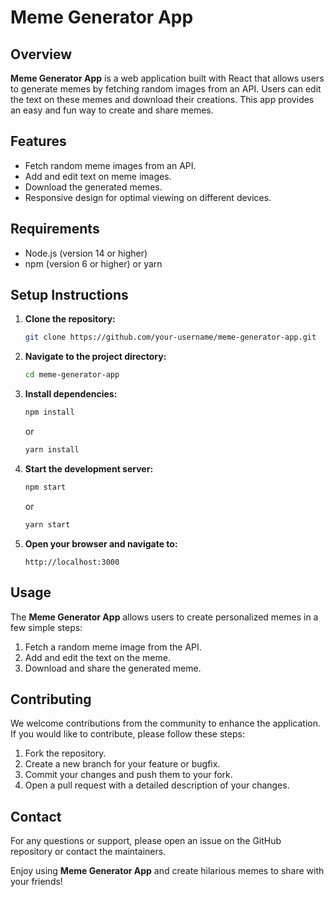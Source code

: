 # Meme Generator App

## Overview
**Meme Generator App** is a web application built with React that allows users to generate memes by fetching random images from an API. Users can edit the text on these memes and download their creations. This app provides an easy and fun way to create and share memes.

## Features
- Fetch random meme images from an API.
- Add and edit text on meme images.
- Download the generated memes.
- Responsive design for optimal viewing on different devices.

## Requirements
- Node.js (version 14 or higher)
- npm (version 6 or higher) or yarn

## Setup Instructions
1. **Clone the repository:**
    ```sh
    git clone https://github.com/your-username/meme-generator-app.git
    ```
2. **Navigate to the project directory:**
    ```sh
    cd meme-generator-app
    ```
3. **Install dependencies:**
    ```sh
    npm install
    ```
    or
    ```sh
    yarn install
    ```
4. **Start the development server:**
    ```sh
    npm start
    ```
    or
    ```sh
    yarn start
    ```
5. **Open your browser and navigate to:**
    ```
    http://localhost:3000
    ```

## Usage
The **Meme Generator App** allows users to create personalized memes in a few simple steps:
1. Fetch a random meme image from the API.
2. Add and edit the text on the meme.
3. Download and share the generated meme.


## Contributing
We welcome contributions from the community to enhance the application. If you would like to contribute, please follow these steps:
1. Fork the repository.
2. Create a new branch for your feature or bugfix.
3. Commit your changes and push them to your fork.
4. Open a pull request with a detailed description of your changes.



## Contact
For any questions or support, please open an issue on the GitHub repository or contact the maintainers.

Enjoy using **Meme Generator App** and create hilarious memes to share with your friends!



